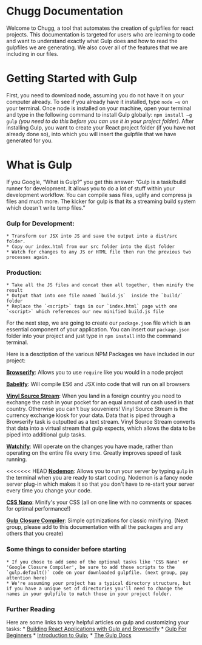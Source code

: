 # Chugg Documentation

Welcome to Chugg, a tool that automates the creation of gulpfiles for react projects. This documentation is targeted for users who are learning to code and want to understand exactly what Gulp does and how to read the gulpfiles we are generating. We also cover all of the features that we are including in our files.

# Getting Started with Gulp

First, you need to download node, assuming you do not have it on your computer already. To see if you already have it installed, type `node –v` on your terminal. Once node is installed on your machine, open your terminal and type in the following command to install Gulp globally: `npm install –g gulp` *(you need to do this before you can use it in your project folder)*.
After installing Gulp, you want to create your React project folder (if you have not already done so), into which you will insert the gulpfile that we have generated for you.

# What is Gulp

If you Google, “What is Gulp?” you get this answer: “Gulp is a task/build runner for development. It allows you to do a lot of stuff within your development workflow. You can compile sass files, uglify and compress js files and much more. The kicker for gulp is that its a streaming build system which doesn't write temp files.”

### Gulp for Development:
    * Transform our JSX into JS and save the output into a dist/src folder.
    * Copy our index.html from our src folder into the dist folder
    * Watch for changes to any JS or HTML file then run the previous two processes again.

### Production:
    * Take all the JS files and concat them all together, then minify the result
    * Output that into one file named `build.js`  inside the `build/` folder
    * Replace the `<script>` tags in our `index.html` page with one `<script>` which references our new minified build.js file
For the next step, we are going to create our `package.json` file which is an essential component of your application. You can insert our `package.json` folder into your project and just type in `npm install` into the command terminal.

Here is a desctiption of the various NPM Packages we have included in our project:

[__Browserify__](https://www.npmjs.com/package/browserify "Browserify"):
Allows you to use `require` like you would in a node project

[__Babelify__](https://www.npmjs.com/package/babelify "Babelify"): Will compile ES6 and JSX into code that will run on all browsers

[__Vinyl Source Stream__](https://www.npmjs.com/package/vinyl-source-stream "Vinyl Source Stream"): When you land in a foreign country you need to exchange the cash in your pocket for an equal amount of cash used in that country. Otherwise you can't buy souveniers! Vinyl Source Stream is the currency exchange kiosk for your data. Data that is piped through a Browserify task is outputted as a text stream. Vinyl Source Stream converts that data into a virtual stream that gulp expects, which allows the data to be piped into additional gulp tasks.

[__Watchify__](https://github.com/substack/watchify#readme): Will operate on the changes you have made, rather than operating on the entire file every time. Greatly improves speed of task running.

<<<<<<< HEAD
[__Nodemon__](https://www.npmjs.com/package/gulp-nodemon): Allows you to run your server by typing `gulp` in the terminal when you are ready to start coding. Nodemon is a fancy node server plug-in which makes it so that you don't have to re-start your server every time you change your code.

[__CSS Nano__](https://www.npmjs.com/package/gulp-minify-css): Minify's your CSS (all on one line with no comments or spaces for optimal performance!)

[__Gulp Closure Compiler__](https://www.npmjs.com/package/gulp-closure-compiler): Simple optimizations for classic minifying.
(Next group, please add to this documentation with all the packages and any others that you create)

### Some things to consider before starting
    * If you chose to add some of the optional tasks like 'CSS Nano' or 'Google Closure Compiler', be sure to add those scripts to the `gulp.default()` code on your downloaded gulpfile. (next group, pay attention here)
    * We're assuming your project has a typical directory structure, but if you have a unique set of directories you'll need to change the names in your gulpfile to match those in your project folder.

### Further Reading
Here are some links to very helpful articles on gulp and customizing your tasks:
    	* [Building React Applications with Gulp and Browserify](http://tylermcginnis.com/reactjs-tutorial-pt-2-building-react-applications-with-gulp-and-browserify/ "Building React Applications with Gulp and Browserify, Tyler McGinnis")
      * [Gulp For Beginners](https://css-tricks.com/gulp-for-beginners/ "Gulp for Beginners, CSS-Tricks")
      * [Introduction to Gulp](http://www.sitepoint.com/introduction-gulp-js/ "Introduction to Gulp, SitePoint");
      * [The Gulp Docs](https://github.com/gulpjs/gulp/tree/master/docs "Gulp Docs")

